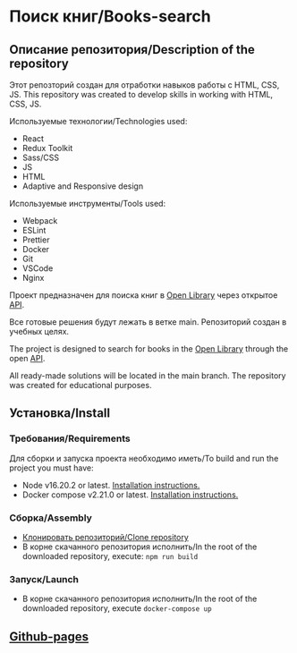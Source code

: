 # Поиск книг/Books-search

## Описание репозитория/Description of the repository

Этот репозторий создан для отработки навыков работы с HTML, CSS, JS.
This repository was created to develop skills in working with HTML, CSS, JS.

Используемые технологии/Technologies used:

- React
- Redux Toolkit
- Sass/CSS
- JS
- HTML
- Adaptive and Responsive design

Используемые инструменты/Tools used:

- Webpack
- ESLint
- Prettier
- Docker
- Git
- VSCode
- Nginx

Проект предназначен для поиска книг в [Open Library](https://openlibrary.org/) через открытое [API](https://openlibrary.org/developers/api).

Все готовые решения будут лежать в ветке main.
Репозиторий создан в учебных целях.

The project is designed to search for books in the [Open Library](https://openlibrary.org/) through the open [API](https://openlibrary.org/developers/api).

All ready-made solutions will be located in the main branch.
The repository was created for educational purposes.

## Установка/Install

### Требования/Requirements

Для сборки и запуска проекта необходимо иметь/To build and run the project you must have:

- Node v16.20.2 or latest. [Installation instructions.](https://nodejs.org/en)
- Docker compose v2.21.0 or latest. [Installation instructions.](https://docs.docker.com/compose/install/)

### Сборка/Assembly

- [Клонировать репозиторий/Clone repository](https://docs.github.com/ru/repositories/creating-and-managing-repositories/cloning-a-repository)
- В корне скачанного репозитория исполнить/In the root of the downloaded repository, execute: `npm run build`

### Запуск/Launch

- В корне скачанного репозитория исполнить/In the root of the downloaded repository, execute `docker-compose up`

## [Github-pages](https://solodkih.github.io/books-search/)
